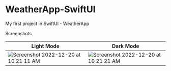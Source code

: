# WeatherApp-SwiftUI
My first project in SwiftUI - WeatherApp

Screenshots

| Light Mode       | Dark Mode       |
| -------------- | -------------- |
| ![Screenshot 2022-12-20 at 10 21 11 AM](https://user-images.githubusercontent.com/28499651/208586827-47b250f6-51d3-41aa-8916-5c5312abe321.png)    | ![Screenshot 2022-12-20 at 10 21 21 AM](https://user-images.githubusercontent.com/28499651/208586623-9a4059f1-fc08-4b9c-ae0c-44afda994069.png)    |

